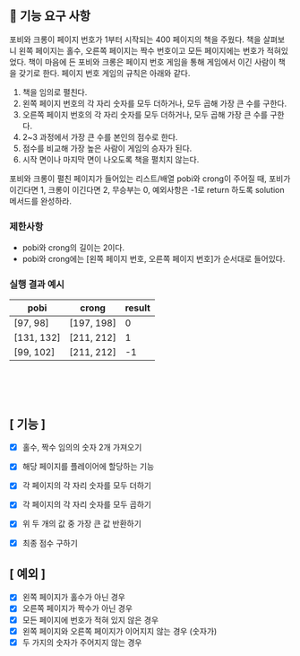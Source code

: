 ## 🚀 기능 요구 사항

포비와 크롱이 페이지 번호가 1부터 시작되는 400 페이지의 책을 주웠다. 책을 살펴보니 왼쪽 페이지는 홀수, 오른쪽 페이지는 짝수 번호이고 모든 페이지에는 번호가 적혀있었다. 책이 마음에 든 포비와 크롱은 페이지 번호 게임을 통해 게임에서 이긴 사람이 책을 갖기로 한다. 페이지 번호 게임의 규칙은 아래와 같다.

1. 책을 임의로 펼친다.
2. 왼쪽 페이지 번호의 각 자리 숫자를 모두 더하거나, 모두 곱해 가장 큰 수를 구한다.
3. 오른쪽 페이지 번호의 각 자리 숫자를 모두 더하거나, 모두 곱해 가장 큰 수를 구한다.
4. 2~3 과정에서 가장 큰 수를 본인의 점수로 한다.
5. 점수를 비교해 가장 높은 사람이 게임의 승자가 된다.
6. 시작 면이나 마지막 면이 나오도록 책을 펼치지 않는다.

포비와 크롱이 펼친 페이지가 들어있는 리스트/배열 pobi와 crong이 주어질 때, 포비가 이긴다면 1, 크롱이 이긴다면 2, 무승부는 0, 예외사항은 -1로 return 하도록 solution 메서드를 완성하라.

### 제한사항

- pobi와 crong의 길이는 2이다.
- pobi와 crong에는 [왼쪽 페이지 번호, 오른쪽 페이지 번호]가 순서대로 들어있다.

### 실행 결과 예시

| pobi | crong | result |
| --- | --- | --- |
| [97, 98] | [197, 198] | 0 |
| [131, 132] | [211, 212] | 1 |
| [99, 102] | [211, 212] | -1 |



<br><br><br>

## [ 기능 ]
- [X] 홀수, 짝수 임의의 숫자 2개 가져오기
- [X] 해당 페이지를 플레이어에 할당하는 기능
- [X] 각 페이지의 각 자리 숫자를 모두 더하기
- [X] 각 페이지의 각 자리 숫자를 모두 곱하기
- [X] 위 두 개의 값 중 가장 큰 값 반환하기
- [X] 최종 점수 구하기


## [ 예외 ]
- [X] 왼쪽 페이지가 홀수가 아닌 경우
- [X] 오른쪽 페이지가 짝수가 아닌 경우
- [X] 모든 페이지에 번호가 적혀 있지 않은 경우
- [X] 왼쪽 페이지와 오른쪽 페이지가 이어지지 않는 경우 (숫자가)
- [X] 두 가지의 숫자가 주어지지 않는 경우